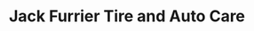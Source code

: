 ---
title: "Jack Furrier Tire and Auto Care"
url: /tucson/jack-furrier-tire-and-auto-care/
shop: Autowerkstatt
---